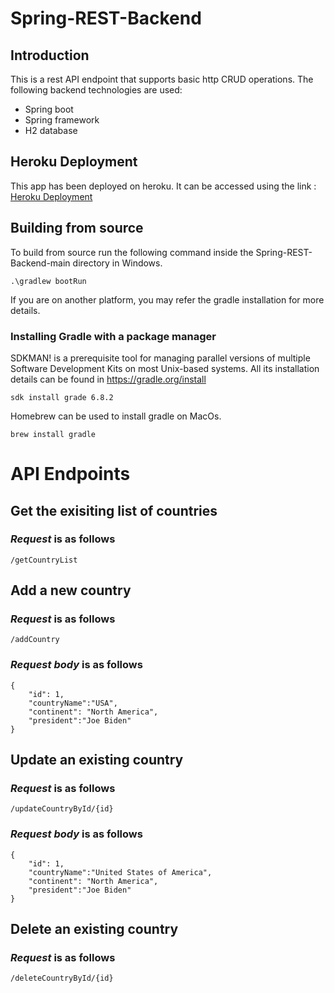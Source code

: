 # Spring-REST-Backend

## Introduction
This is a rest API endpoint that supports basic http CRUD operations. The following backend technologies are used:
* Spring boot
* Spring framework
* H2 database

## Heroku Deployment

This app has been deployed on heroku. It can be accessed using the link : [Heroku Deployment](https://springboot-api-server.herokuapp.com/rest/v2)

## Building from source
To build from source run the following command inside the Spring-REST-Backend-main directory in Windows.

```
.\gradlew bootRun
```
If you are on another platform, you may refer the gradle installation for more details.

### Installing Gradle with a package manager
SDKMAN! is a prerequisite tool for managing parallel versions of multiple Software Development Kits on most Unix-based systems. All its installation details can be found in https://gradle.org/install

```
sdk install grade 6.8.2
```
Homebrew can be used to install gradle on MacOs.

```
brew install gradle
```


# API Endpoints

## Get the exisiting list of countries
### _Request_ is as follows
```
/getCountryList
```

## Add a new country
### _Request_ is as follows
```
/addCountry
```

### _Request body_ is as follows
```
{  
    "id": 1,  
    "countryName":"USA",  
    "continent": "North America",  
    "president":"Joe Biden"  
}
```

## Update an existing country
### _Request_ is as follows
```
/updateCountryById/{id}
```

### _Request body_ is as follows
```
{  
    "id": 1,  
    "countryName":"United States of America",  
    "continent": "North America",  
    "president":"Joe Biden"  
}
```
## Delete an existing country
### _Request_ is as follows
```
/deleteCountryById/{id}
```


